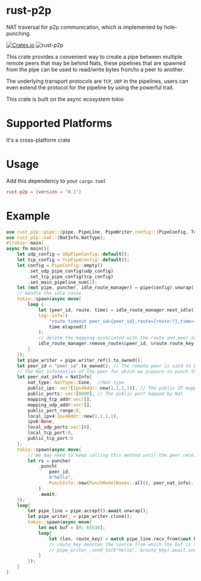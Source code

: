 # rust-p2p
NAT traversal for p2p communication, which is implemented by hole-punching.

[![Crates.io](https://img.shields.io/crates/v/rust-p2p.svg)](https://crates.io/crates/rust-p2p)
![rust-p2p](https://docs.rs/rust-p2p/badge.svg)

This crate provides a convenient way to create a pipe between multiple remote peers that may be behind Nats, these pipelines that are spawned from the pipe can be used to read/write bytes from/to a peer to another. 

The underlying transport protocols are `TCP`, `UDP` in the pipelines, users can even extend the protocol for the pipeline by using the powerful trait. 

This crate is built on the async ecosystem tokio

# Supported Platforms

It's a cross-platform crate

# Usage

Add this dependency to your `cargo.toml`
```toml
rust-p2p = {version = "0.1"}
```

# Example
````rust
use rust_p2p::pipe::{pipe, PipeLine, PipeWriter,config::{PipeConfig, TcpPipeConfig, UdpPipeConfig}};
use rust_p2p::nat::{NatInfo,NatType};
#[tokio::main]
async fn main(){
	let udp_config = UdpPipeConfig::default();
    let tcp_config = TcpPipeConfig::default();
    let config = PipeConfig::empty()
        .set_udp_pipe_config(udp_config)
        .set_tcp_pipe_config(tcp_config)
        .set_main_pipeline_num(2);
    let (mut pipe, puncher, idle_route_manager) = pipe(config).unwrap();
	// Handle the idle route
	tokio::spawn(async move{
		loop {
            let (peer_id, route, time) = idle_route_manager.next_idle().await;
            log::info!(
                "route timeout peer_id={peer_id},route={route:?},time={:?}",
                time.elapsed()
            );
			// delete the mapping associated with the route and peer_id
            idle_route_manager.remove_route(&peer_id, &route.route_key());
        }
	});
	let pipe_writer = pipe.writer_ref().to_owned();
	let peer_id = "peer_id".to_owned(); // The remote peer is said to be named "peer_id"
	// The Nat information of the peer for which we prepare to punch the hole between local and it
	let peer_nat_info = NatInfo{
        nat_type: NatType::Cone,  //Nat type
		public_ips: vec![Ipv4Addr::new(1,1,1,1)], // The public IP mapped by Nat
		public_ports: vec![8080], // The public port mapped by Nat
		mapping_tcp_addr:vec![],
		mapping_udp_addr:vec![],
		public_port_range:0,
		local_ipv4:Ipv4Addr::new(1,1,1,1),
		ipv6:None,
		local_udp_ports:vec![0],
		local_tcp_port:0,
		public_tcp_port:0
	};
	tokio::spawn(async move{
		// We may need to keep calling this method until the peer receives "hello"
		let rs = puncher
			.punch(
				peer_id,
				b"hello",
				PunchInfo::new(PunchModelBoxes::all(), peer_nat_info),
			)
			.await;
	});
	loop{
		let pipe_line = pipe.accept().await.unwrap();
		let pipe_writer_ = pipe_writer.clone();
		tokio::spawn(async move{
			let mut buf = [0; 65536];
			loop{
				let (len, route_key) = match pipe_line.recv_from(&mut buf).await;
				// route_key denotes the source from which the buf is sent from in the pipeline
				// pipe_writer_.send_to(b"hello", &route_key).await.unwrap();
			}
		});
	}
}
````